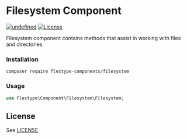 <p align="center">
<h1>Filesystem Component</h1>
<a href="https://github.com/flextype-components/filesystem/releases"><img alt="undefined" src="https://img.shields.io/github/release/filesystem/filesystem.svg?label=version"></a>
  <a href="https://github.com/filesystem/filesystem"><img src="https://img.shields.io/badge/license-MIT-blue.svg" alt="License"></a>     
</p>

Filesystem component contains methods that assist in working with files and directories.

### Installation

```
composer require flextype-components/filesystem
```

### Usage

```php
use Flextype\Component\Filesystem\Filesystem;
```


## License
See [LICENSE](https://github.com/flextype-components/filesystem/blob/master/LICENSE)
